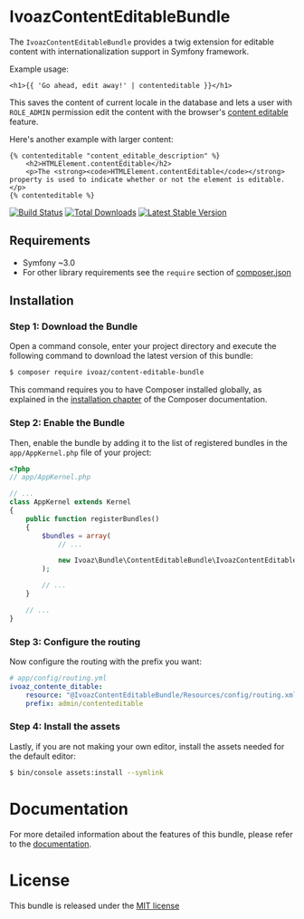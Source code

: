 IvoazContentEditableBundle
==========================

The `IvoazContentEditableBundle` provides a twig extension for editable content
with internationalization support in Symfony framework.

Example usage:

```twig
<h1>{{ 'Go ahead, edit away!' | contenteditable }}</h1>
```

This saves the content of current locale in the database and lets a user with
`ROLE_ADMIN` permission edit the content with the browser's
[content editable](https://developer.mozilla.org/en-US/docs/Web/Guide/HTML/Content_Editable)
feature.

Here's another example with larger content:
```twig
{% contenteditable "content_editable_description" %}
    <h2>HTMLElement.contentEditable</h2>
    <p>The <strong><code>HTMLElement.contentEditable</code></strong> property is used to indicate whether or not the element is editable.</p>
{% contenteditable %}
```

[![Build Status](https://secure.travis-ci.org/ivoaz/IvoazContentEditableBundle.png)](http://travis-ci.org/liip/IvoazContentEditableBundle)
[![Total Downloads](https://poser.pugx.org/ivoaz/content-editable-bundle/downloads.png)](https://packagist.org/packages/ivoaz/content-editable-bundle)
[![Latest Stable Version](https://poser.pugx.org/ivoaz/content-editable-bundle/v/stable.png)](https://packagist.org/packages/ivoaz/content-editable-bundle)

Requirements
------------

* Symfony ~3.0
* For other library requirements see the `require` section of
  [composer.json](composer.json)

Installation
------------

### Step 1: Download the Bundle


Open a command console, enter your project directory and execute the
following command to download the latest version of this bundle:

```bash
$ composer require ivoaz/content-editable-bundle
```

This command requires you to have Composer installed globally, as explained
in the [installation chapter](https://getcomposer.org/doc/00-intro.md)
of the Composer documentation.

### Step 2: Enable the Bundle

Then, enable the bundle by adding it to the list of registered bundles
in the `app/AppKernel.php` file of your project:

```php
<?php
// app/AppKernel.php

// ...
class AppKernel extends Kernel
{
    public function registerBundles()
    {
        $bundles = array(
            // ...

            new Ivoaz\Bundle\ContentEditableBundle\IvoazContentEditableBundle(),
        );

        // ...
    }

    // ...
}
```

### Step 3: Configure the routing

Now configure the routing with the prefix you want:

```yml
# app/config/routing.yml
ivoaz_contente_ditable:
    resource: "@IvoazContentEditableBundle/Resources/config/routing.xml"
    prefix: admin/contenteditable

```

### Step 4: Install the assets

Lastly, if you are not making your own editor, install the assets needed for the
default editor:

```bash
$ bin/console assets:install --symlink
```

Documentation
=============

For more detailed information about the features of this bundle, please refer to
the [documentation](Resources/doc/index.rst).

License
=======

This bundle is released under the [MIT license](LICENSE)
